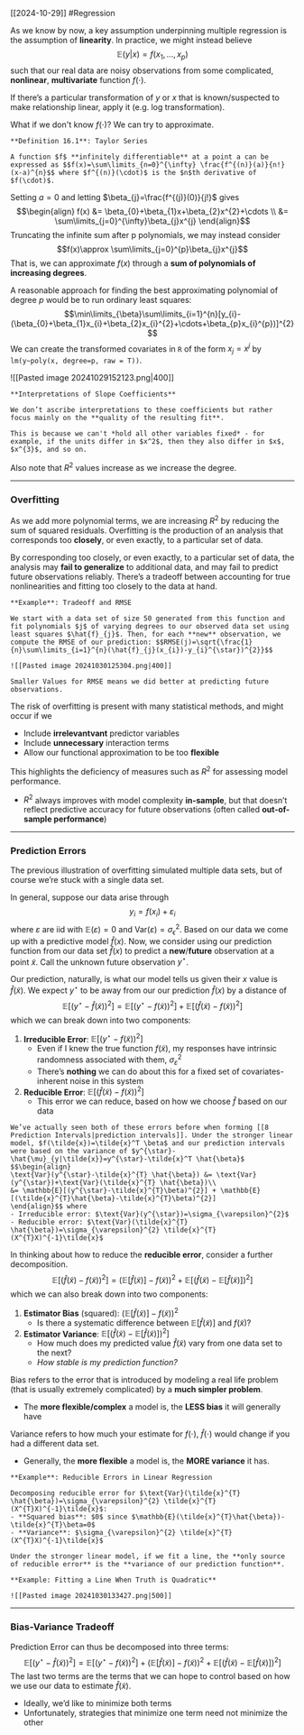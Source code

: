 [[2024-10-29]] #Regression 

As we know by now, a key assumption underpinning multiple regression is the assumption of **linearity**. In practice, we might instead believe $$\mathbb{E}(y|x)=f(x_1,\dots,x_{p})$$ such that our real data are noisy observations from some complicated, **nonlinear**, **multivariate** function $f(\cdot)$. 

If there’s a particular transformation of $y$ or $x$ that is known/suspected to make relationship linear, apply it (e.g. log transformation).

What if we don't know $f(\cdot)$? We can try to approximate.

```ad-important
**Definition 16.1**: Taylor Series

A function $f$ **infinitely differentiable** at a point a can be expressed as $$f(x)=\sum\limits_{n=0}^{\infty} \frac{f^{(n)}(a)}{n!}(x-a)^{n}$$ where $f^{(n)}(\cdot)$ is the $n$th derivative of $f(\cdot)$.
```

Setting $a=0$ and letting $\beta_{j}=\frac{f^{(j)}(0)}{j!}$ gives $$\begin{align}
f(x) &= \beta_{0}+\beta_{1}x+\beta_{2}x^{2}+\cdots \\
&= \sum\limits_{j=0}^{\infty}\beta_{j}x^{j}
\end{align}$$
Truncating the infinite sum after p polynomials, we may instead consider $$f(x)\approx \sum\limits_{j=0}^{p}\beta_{j}x^{j}$$ That is, we can approximate $f(x)$ through a **sum of polynomials of increasing degrees**.

A reasonable approach for finding the best approximating polynomial of degree $p$ would be to run ordinary least squares: $$\min\limits_{\beta}\sum\limits_{i=1}^{n}[y_{i}-(\beta_{0}+\beta_{1}x_{i}+\beta_{2}x_{i}^{2}+\cdots+\beta_{p}x_{i}^{p})]^{2}$$ 
We can create the transformed covariates in `R` of the form $x_{j}=x^{j}$ by `lm(y~poly(x, degree=p, raw = T))`.

![[Pasted image 20241029152123.png|400]]

```ad-note
**Interpretations of Slope Coefficients**

We don’t ascribe interpretations to these coefficients but rather focus mainly on the **quality of the resulting fit**.

This is because we can't *hold all other variables fixed* - for example, if the units differ in $x^2$, then they also differ in $x$, $x^{3}$, and so on.
```

Also note that $R^2$ values increase as we increase the degree.

---
### Overfitting
As we add more polynomial terms, we are increasing $R^{2}$ by reducing the sum of squared residuals. Overfitting is the production of an analysis that corresponds too **closely**, or even exactly, to a particular set of data.

By corresponding too closely, or even exactly, to a particular set of data, the analysis may **fail to generalize** to additional data, and may fail to predict future observations reliably. There’s a tradeoff between accounting for true nonlinearities and fitting too closely to the data at hand.


```ad-example
**Example**: Tradeoff and RMSE

We start with a data set of size 50 generated from this function and fit polynomials $j$ of varying degrees to our observed data set using least squares $\hat{f}_{j}$. Then, for each **new** observation, we compute the RMSE of our prediction: $$RMSE(j)=\sqrt{\frac{1}{n}\sum\limits_{i=1}^{n}(\hat{f}_{j}(x_{i})-y_{i}^{\star})^{2}}$$

![[Pasted image 20241030125304.png|400]]

Smaller Values for RMSE means we did better at predicting future observations.
```

The risk of overfitting is present with many statistical methods, and might occur if we
- Include **irrelevantvant** predictor variables
- Include **unnecessary** interaction terms
- Allow our functional approximation to be too **flexible**

This highlights the deficiency of measures such as $R^{2}$ for assessing model performance.
- $R^{2}$ always improves with model complexity **in-sample**, but that doesn’t reflect predictive accuracy for future observations (often called **out-of-sample performance**)

---
### Prediction Errors
The previous illustration of overfitting simulated multiple data sets, but of course we’re stuck with a single data set.

In general, suppose our data arise through $$y_{i}=f(x_{i})+\varepsilon_{i}$$ where $\varepsilon$ are iid with $\mathbb{E}(\varepsilon)=0$ and $\text{Var}(\varepsilon)=\sigma_{\epsilon}^{2}$. Based on our data we come up with a predictive model $\hat{f}(x)$. Now, we consider using our prediction function from our data set $\hat{f}(x)$ to predict a **new**/**future** observation at a point $\tilde{x}$. Call the unknown future observation $y^{\star}$.

Our prediction, naturally, is what our model tells us given their $x$ value is $\hat{f}(\tilde{x})$. We expect $y^\star$ to be away from our our prediction $\hat{f}(x)$ by a distance of $$\mathbb{E}[(y^{\star}-\hat{f}(\tilde{x}))^{2}]=\mathbb{E}[(y^{\star}-{f}(\tilde{x}))^{2}]+\mathbb{E}[(\hat{f}(\tilde{x})-{f}(\tilde{x}))^{2}]$$ which we can break down into two components:
1. **Irreducible Error**: $\mathbb{E}[(y^{\star}-{f}(\tilde{x}))^{2}]$
	- Even if I knew the true function $f(\tilde{x})$, my responses have intrinsic randomness associated with them, $\sigma_{\varepsilon}^{2}$
	- There’s **nothing** we can do about this for a fixed set of covariates- inherent noise in this system
2. **Reducible Error**: $\mathbb{E}[(\hat{f}(\tilde{x})-{f}(\tilde{x}))^{2}]$
	- This error we can reduce, based on how we choose $\hat{f}$ based on our data

```ad-note
We’ve actually seen both of these errors before when forming [[8 Prediction Intervals|prediction intervals]]. Under the stronger linear model, $f(\tilde{x})=\tilde{x}^T \beta$ and our prediction intervals were based on the variance of $y^{\star}-\hat{\mu}_{y|\tilde{x}}=y^{\star}-\tilde{x}^T \hat{\beta}$ $$\begin{align}
\text{Var}(y^{\star}-\tilde{x}^{T} \hat{\beta}) &= \text{Var}(y^{\star})+\text{Var}(\tilde{x}^{T} \hat{\beta})\\
&= \mathbb{E}[(y^{\star}-\tilde{x}^{T}\beta)^{2}] + \mathbb{E}[(\tilde{x}^{T}\hat{\beta}-\tilde{x}^{T}\beta)^{2}]
\end{align}$$ where
- Irreducible error: $\text{Var}(y^{\star})=\sigma_{\varepsilon}^{2}$
- Reducible error: $\text{Var}(\tilde{x}^{T} \hat{\beta})=\sigma_{\varepsilon}^{2} \tilde{x}^{T}(X^{T}X)^{-1}\tilde{x}$
```

In thinking about how to reduce the **reducible error**, consider a further decomposition. $$\mathbb{E}[(\hat{f}(\tilde{x})-{f}(\tilde{x}))^{2}]=(\mathbb{E}[\hat{f}(\tilde{x})]-f(\tilde{x}))^{2}+\mathbb{E}[(\hat{f}(\tilde{x})-\mathbb{E}[\hat{f}(\tilde{x})])^{2}]$$ which we can also break down into two components:
1. **Estimator Bias** (squared): $(\mathbb{E}[\hat{f}(\tilde{x})]-f(\tilde{x}))^{2}$
	- Is there a systematic difference between $\mathbb{E}[\hat{f}(\tilde{x})]$ and $f(\tilde{x})$?
2. **Estimator Variance**: $\mathbb{E}[(\hat{f}(\tilde{x})-\mathbb{E}[\hat{f}(\tilde{x})])^{2}]$
	- How much does my predicted value $\hat{f}(\tilde{x})$ vary from one data set to the next?
	- *How stable is my prediction function?*

Bias refers to the error that is introduced by modeling a real life problem (that is usually extremely complicated) by a **much simpler problem**.
- The **more flexible/complex** a model is, the **LESS bias** it will generally have

Variance refers to how much your estimate for $f(\cdot)$, $\hat{f}(\cdot)$ would change if you had a different data set.
- Generally, the **more flexible** a model is, the **MORE variance** it has.

```ad-example
**Example**: Reducible Errors in Linear Regression

Decomposing reducible error for $\text{Var}(\tilde{x}^{T} \hat{\beta})=\sigma_{\varepsilon}^{2} \tilde{x}^{T}(X^{T}X)^{-1}\tilde{x}$:
- **Squared bias**: $0$ since $\mathbb{E}(\tilde{x}^{T}\hat{\beta})-\tilde{x}^{T}\beta=0$
- **Variance**: $\sigma_{\varepsilon}^{2} \tilde{x}^{T}(X^{T}X)^{-1}\tilde{x}$

Under the stronger linear model, if we fit a line, the **only source of reducible error** is the **variance of our prediction function**.
```

```ad-example
**Example: Fitting a Line When Truth is Quadratic**

![[Pasted image 20241030133427.png|500]]
```

---
### Bias-Variance Tradeoff
Prediction Error can thus be decomposed into three terms: $$\mathbb{E}[(y^{\star}-\hat{f}(\tilde{x}))^{2}]=\mathbb{E}[(y^{\star}-{f}(\tilde{x}))^{2}]+(\mathbb{E}[\hat{f}(\tilde{x})]-f(\tilde{x}))^{2}+\mathbb{E}[(\hat{f}(\tilde{x})-\mathbb{E}[\hat{f}(\tilde{x})])^{2}]$$ The last two terms are the terms that we can hope to control based on how we use our data to estimate $\hat{f}(\tilde{x})$.
- Ideally, we’d like to minimize both terms
- Unfortunately, strategies that minimize one term need not minimize the other
